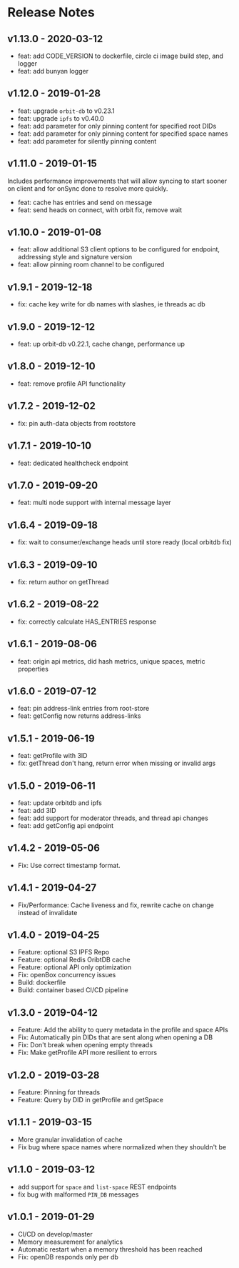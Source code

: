 # Release Notes

## v1.13.0 - 2020-03-12
* feat: add CODE_VERSION to dockerfile, circle ci image build step, and logger
* feat: add bunyan logger

## v1.12.0 - 2019-01-28
* feat: upgrade `orbit-db` to v0.23.1
* feat: upgrade `ipfs` to v0.40.0
* feat: add parameter for only pinning content for specified root DIDs
* feat: add parameter for only pinning content for specified space names
* feat: add parameter for silently pinning content

## v1.11.0 - 2019-01-15
Includes performance improvements that will allow syncing to start sooner on client
and for onSync done to resolve more quickly.

* feat: cache has entries and send on message
* feat: send heads on connect, with orbit fix, remove wait

## v1.10.0 - 2019-01-08
* feat: allow additional S3 client options to be configured for endpoint, addressing style and signature version
* feat: allow pinning room channel to be configured

## v1.9.1 - 2019-12-18
* fix: cache key write for db names with slashes, ie threads ac db

## v1.9.0 - 2019-12-12
* feat: up orbit-db v0.22.1, cache change, performance up

## v1.8.0 - 2019-12-10
* feat: remove profile API functionality

## v1.7.2 - 2019-12-02
* fix: pin auth-data objects from rootstore

## v1.7.1 - 2019-10-10
* feat: dedicated healthcheck endpoint

## v1.7.0 - 2019-09-20
* feat: multi node support with internal message layer

## v1.6.4 - 2019-09-18
* fix: wait to consumer/exchange heads until store ready (local orbitdb fix)

## v1.6.3 - 2019-09-10
* fix: return author on getThread

## v1.6.2 - 2019-08-22
* fix: correctly calculate HAS_ENTRIES response

## v1.6.1 - 2019-08-06
* feat: origin api metrics, did hash metrics, unique spaces, metric properties

## v1.6.0 - 2019-07-12
* feat: pin address-link entries from root-store
* feat: getConfig now returns address-links

## v1.5.1 - 2019-06-19
* feat: getProfile with 3ID
* fix: getThread don't hang, return error when missing or invalid args

## v1.5.0 - 2019-06-11
* feat: update orbitdb and ipfs
* feat: add 3ID
* feat: add support for moderator threads, and thread api changes
* feat: add getConfig api endpoint

## v1.4.2 - 2019-05-06
* Fix: Use correct timestamp format.

## v1.4.1 - 2019-04-27
* Fix/Performance: Cache liveness and fix, rewrite cache on change instead of invalidate

## v1.4.0 - 2019-04-25
* Feature: optional S3 IPFS Repo
* Feature: optional Redis OribtDB cache
* Feature: optional API only optimization
* Fix: openBox concurrency issues
* Build: dockerfile
* Build: container based CI/CD pipeline

## v1.3.0 - 2019-04-12
* Feature: Add the ability to query metadata in the profile and space APIs
* Fix: Automatically pin DIDs that are sent along when opening a DB
* Fix: Don't break when opening empty threads
* Fix: Make getProfile API more resilient to errors

## v1.2.0 - 2019-03-28
* Feature: Pinning for threads
* Feature: Query by DID in getProfile and getSpace

## v1.1.1 - 2019-03-15
* More granular invalidation of cache
* Fix bug where space names where normalized when they shouldn't be


## v1.1.0 - 2019-03-12
* add support for `space` and `list-space` REST endpoints
* fix bug with malformed `PIN_DB` messages

## v1.0.1 - 2019-01-29
* CI/CD on develop/master
* Memory measurement for analytics
* Automatic restart when a memory threshold has been reached
* Fix: openDB responds only per db
